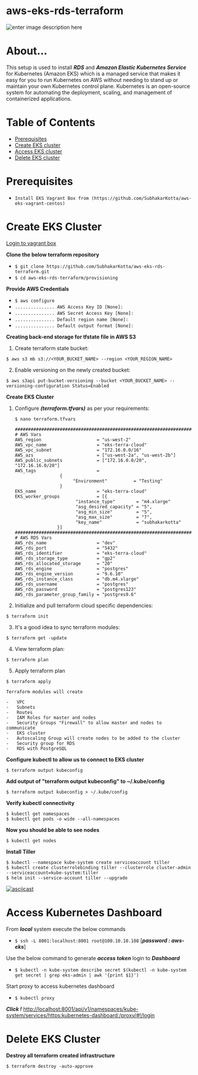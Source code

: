 # aws-eks-rds-terraform
![enter image description here](https://lh3.googleusercontent.com/MSDTbvsk5AS4BwkFsbJBsXwc_4YuoyCvzUeXvIRgWL-AmKKWF6cFmvlgwiR9a5TPMu0ixp7eSoR5EA)

# About...

This setup is used to install ***RDS*** and ***Amazon Elastic Kubernetes Service*** for Kubernetes (Amazon EKS) which is a managed service that makes it easy for you to run Kubernetes on AWS without needing to stand up or maintain your own Kubernetes control plane. Kubernetes is an open-source system for automating the deployment, scaling, and management of containerized applications.

# Table of Contents

* [Prerequisites](#prerequisites)
* [Create EKS cluster](#create_cluster)
* [Access EKS cluster](#eks)
* [Delete EKS cluster](#delete_cluster)




<a id="prerequisites"></a>
# Prerequisites
* `Install EKS Vagrant Box from (https://github.com/SubhakarKotta/aws-eks-vagrant-centos)`


<a id="create_cluster"></a>

# Create EKS Cluster

[Login to vagrant box](https://github.com/SubhakarKotta/aws-eks-vagrant-centos#access)


**Clone the below terraform repository**

* `$ git clone https://github.com/SubhakarKotta/aws-eks-rds-terraform.git`
* `$ cd aws-eks-rds-terraform/provisioning`


**Provide AWS Credentials**

* `$ aws configure`
* `............... AWS Access Key ID [None]:`
* `............... AWS Secret Access Key [None]:`
* `............... Default region name [None]:`
* `............... Default output format [None]:`
 
 
**Creating back-end storage for tfstate file in AWS S3**

1.  Create terraform state bucket:
```
$ aws s3 mb s3://<YOUR_BUCKET_NAME> --region <YOUR_REGION_NAME>
```
2.  Enable versioning on the newly created bucket:
```
$ aws s3api put-bucket-versioning --bucket <YOUR_BUCKET_NAME> --versioning-configuration Status=Enabled
```


 **Create EKS Cluster**
1.  Configure ***(terraform.tfvars)*** as per your requirements:


	```
	$ nano terraform.tfvars

	##########################################################################################
	# AWS Vars
	AWS_region                     = "us-west-2"
	AWS_vpc_name                   = "eks-terra-cloud"
	AWS_vpc_subnet                 = "172.16.0.0/16"
	AWS_azs                        = ["us-west-2a", "us-west-2b"]
	AWS_public_subnets             = ["172.16.0.0/20", "172.16.16.0/20"]
	AWS_tags                       = 
					 { 
					      "Environment"          = "Testing"
					 }
	EKS_name                       = "eks-terra-cloud"
	EKS_worker_groups              = [{ 
					       "instance_type"        = "m4.xlarge"
					       "asg_desired_capacity" = "5",
					       "asg_min_size"         = "5",
					       "asg_max_size"         = "7",
					       "key_name"             = "subhakarkotta"
					}]
	########################################################################################
	# AWS RDS Vars
	AWS_rds_name                   = "dev"
	AWS_rds_port                   = "5432"
	AWS_rds_identifier             = "eks-terra-cloud"
	AWS_rds_storage_type           = "gp2"
	AWS_rds_allocated_storage      = "20"
	AWS_rds_engine                 = "postgres"
	AWS_rds_engine_version         = "9.6.10"
	AWS_rds_instance_class         = "db.m4.xlarge"
	AWS_rds_username               = "postgres"
	AWS_rds_password               = "postgres123"
	AWS_rds_parameter_group_family = "postgres9.6"
      ```

2.  Initialize and pull terraform cloud specific dependencies:
```
$ terraform init
```
3. It's a good idea to sync terraform modules: 
```
$ terraform get -update
```
4. View terraform plan:
```
$ terraform plan
```
5. Apply terraform plan 
```
$ terraform apply
```


```
Terraform modules will create

-   VPC
-   Subnets
-   Routes
-   IAM Roles for master and nodes
-   Security Groups "Firewall" to allow master and nodes to communicate
-   EKS cluster
-   Autoscaling Group will create nodes to be added to the cluster
-   Security group for RDS
-   RDS with PostgreSQL

```


**Configure kubectl to allow us to connect to EKS cluster**
```
$ terraform output kubeconfig
```
**Add output of "terraform output kubeconfig" to ~/.kube/config**
```
$ terraform output kubeconfig > ~/.kube/config
```
**Verify kubectl connectivity**
```
$ kubectl get namespaces
$ kubectl get pods -o wide --all-namespaces
```

**Now you should be able to see nodes**
```
$ kubectl get nodes
```
**Install Tiller**
```
$ kubectl --namespace kube-system create serviceaccount tiller
$ kubectl create clusterrolebinding tiller --clusterrole cluster-admin --serviceaccount=kube-system:tiller
$ helm init --service-account tiller --upgrade
```
[![asciicast](https://asciinema.org/a/248153.png)](https://asciinema.org/a/248153)

<a id="access_dashboard"></a>

# Access Kubernetes Dashboard

From ***local*** system execute the below commands
* `$ ssh -L 8001:localhost:8001 root@100.10.10.108` [***password : aws-eks***]

Use the below command to generate ***access token*** login to ***Dashboard***
* `$ kubectl -n kube-system describe secret $(kubectl -n kube-system get secret | grep eks-admin | awk '{print $1}')`

Start proxy to access kubernetes dashboard
* `$ kubectl proxy`

***Click !***
[http://localhost:8001/api/v1/namespaces/kube-system/services/https:kubernetes-dashboard:/proxy/#!/login](http://localhost:8001/api/v1/namespaces/kube-system/services/https:kubernetes-dashboard:/proxy/#!/login)


<a id="delete_cluster"></a>

# Delete EKS Cluster

**Destroy all terraform created infrastructure**
```
$ terraform destroy -auto-approve
```
